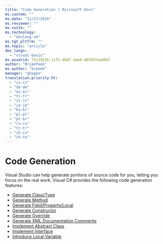 ```yaml
---
title: "Code Generation | Microsoft Docs"
ms.custom: ""
ms.date: "11/17/2016"
ms.reviewer: ""
ms.suite: ""
ms.technology: 
  - "devlang-vb"
ms.tgt_pltfrm: ""
ms.topic: "article"
dev_langs: 
  - "visual-basic"
ms.assetid: 73c19226-11f2-4b8f-a9e6-98f83fee0667
author: "BrianPeek"
ms.author: "brpeek"
manager: "ghogen"
translation.priority.ht: 
  - "cs-cz"
  - "de-de"
  - "es-es"
  - "fr-fr"
  - "it-it"
  - "ja-jp"
  - "ko-kr"
  - "pl-pl"
  - "pt-br"
  - "ru-ru"
  - "tr-tr"
  - "zh-cn"
  - "zh-tw"
---
```


# Code Generation
Visual Studio can help generate portions of source code for you, letting you focus on the real work.  Visual C# provides the following code generation features:  
  
* [Generate Class/Type](code-generation/generate-class-type.md)
* [Generate Method](code-generation/generate-method.md)
* [Generate Field/Property/Local](code-generation/generate-field-property-local.md)
* [Generate Constructor](code-generation/generate-constructor.md)
* [Generate Override](code-generation/generate-override.md)
* [Generate XML Documentation Comments](code-generation/generate-xml-documentation-comments.md)
* [Implement Abstract Class](code-generation/implement-abstract-class.md)
* [Implement Interface](code-generation/implement-interface.md)
* [Introduce Local Variable](code-generation/introduce-local-variable.md)

<!--
## See Also  
 [Using the Visual Studio Development Environment for C#](using-the-visual-studio-development-environment-for-csharp.md)   
 -->